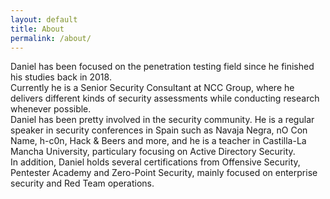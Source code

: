 ```yaml
---
layout: default
title: About
permalink: /about/
---
```


Daniel has been focused on the penetration testing field since he finished his studies back in 2018.              
Currently he is a Senior Security Consultant at NCC Group, where he delivers different kinds of security assessments while conducting research whenever possible.               
Daniel has been pretty involved in the security community. He is a regular speaker in security conferences in Spain such as Navaja Negra, nO Con Name, h-c0n, Hack & Beers and more, and he is a teacher in Castilla-La Mancha University, particulary focusing on Active Directory Security.                  
In addition, Daniel holds several certifications from Offensive Security, Pentester Academy and Zero-Point Security, mainly focused on enterprise security and Red Team operations.
